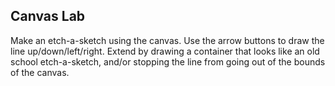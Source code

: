## Canvas Lab


Make an etch-a-sketch using the canvas. Use the arrow buttons to draw the line up/down/left/right. Extend by drawing a container that looks like an old school etch-a-sketch, and/or stopping the line from going out of the bounds of the canvas.
